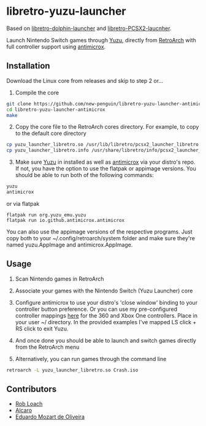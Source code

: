 # libretro-yuzu-launcher



Based on [libretro-dolphin-launcher](https://github.com/RobLoach/libretro-dolphin-launcher) and [libretro-PCSX2-laucnher](https://github.com/eduardomozart/libretro-pcsx2-launcher). 

Launch Nintendo Switch games through [Yuzu](https://yuzu-emu.org/downloads/), directly from [RetroArch](http://www.libretro.com/) with full controller support using [antimicrox](https://github.com/AntiMicroX/antimicrox/).


## Installation

Download the Linux core from releases and skip to step 2 or...

1. Compile the core
  ``` bash
  git clone https://github.com/new-penguin/libretro-yuzu-launcher-antimicrox
  cd libretro-yuzu-launcher-antimicrox
  make
  ```

2. Copy the core file to the RetroArch cores directory. For example, to copy to the default core directory
  ``` bash
  cp yuzu_launcher_libretro.so /usr/lib/libretro/pcsx2_launcher_libretro.so
  cp yuzu_launcher_libretro.info /usr/share/libretro/info/pcsx2_launcher_libretro.info
  ```

3. Make sure [Yuzu](https://yuzu-emu.org/downloads) in installed as well as [antimicrox](https://github.com/AntiMicroX/antimicrox/) via your distro's repo. If not, you have the option to use the flatpak or appimage versions. You should be able to run both of the following commands:

  ``` bash
  yuzu
  antimicrox
  ```
  or via flatpak
  
  ```
  flatpak run org.yuzu_emu.yuzu
  flatpak run io.github.antimicrox.antimicrox
  ```
  You can also use the appimage versions of the respective programs. Just copy both to your ~/.config/retroarch/system folder and make sure they're named yuzu.AppImage and antimicrox.AppImage.

## Usage

1. Scan Nintendo games in RetroArch

2. Associate your games with the Nintendo Switch (Yuzu Launcher) core

3. Configure antimicrox to use your distro's 'close window' binding to your controller button preference. Or you can use my pre-configured controller mappings [here](https://ufile.io/9t4vnq6m) for the 360 and Xbox One controllers. Place in your user ~/ directory. In the provided examples I've mapped LS click + RS click to exit Yuzu.
  
3. And once done you should be able to launch and switch games directly from the RetroArch menu

3. Alternatively, you can run games through the command line
  ``` bash
  retroarch -L yuzu_launcher_libretro.so Crash.iso
  ```

## Contributors

- [Rob Loach](http://github.com/robloach)
- [Alcaro](https://github.com/Alcaro)
- [Eduardo Mozart de Oliveira](https://github.com/coldscientist)
